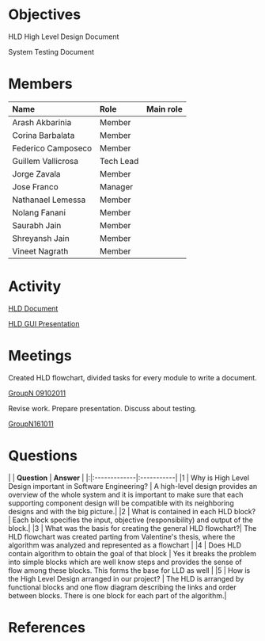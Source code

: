 

# Objectives #
HLD High Level Design Document

System Testing Document

# Members #
| **Name** | **Role** | **Main role** |
|:---------|:---------|:--------------|
| Arash Akbarinia | Member |  |
| Corina Barbalata | Member |  |
| Federico Camposeco | Member |  |
| Guillem Vallicrosa | Tech Lead |  |
| Jorge Zavala | Member |  |
| Jose Franco | Manager |  |
| Nathanael Lemessa | Member |  |
| Nolang Fanani | Member |  |
| Saurabh Jain | Member |  |
| Shreyansh Jain | Member |  |
| Vineet Nagrath | Member |  |

# Activity #
[HLD Document](https://docs.google.com/document/d/1p_EndZ4rBhuXVYaMsH-S7i-qev4gsfkis2Y6bclyyRk/edit?hl=en_US)

[HLD GUI Presentation](https://docs.google.com/viewer?a=v&pid=explorer&chrome=true&srcid=0B5di_0iaJKEVNzkyOGVmMWItNDkzYy00ZDYxLTkyNzgtZjA5MWI1NTJjMjgx&hl=en_US)

# Meetings #
Created HLD flowchart, divided tasks for every module to write a document.

[GroupN 09102011](https://docs.google.com/document/pub?id=1jaSCgxEFSU_mvQg72zk1wlrYzBnEEo06zpQRwipMDNA)

Revise work. Prepare presentation. Discuss about testing.

[GroupN161011](https://docs.google.com/document/d/1JcMZLQNKiJ-f76uvC62aPUNvjvAvW5GfbONV9Dk6kT8/edit?hl=en_US)

# Questions #
| | **Question** | **Answer** |
|:|:-------------|:-----------|
|1 | Why is High Level Design important in Software Engineering? | A high-level design provides an overview of the whole system and it is important to make sure that each supporting component design will be compatible with its neighboring designs and with the big picture.|
|2 | What is contained in each HLD block? | Each block specifies the input, objective (responsibility) and output of the block.|
|3 | What was the basis for creating the general HLD flowchart?| The HLD flowchart was created parting from Valentine's thesis, where the algorithm was analyzed and represented as a flowchart |
|4 | Does HLD contain algorithm to obtain the goal of that block | Yes it breaks the problem into simple blocks which are well know steps and provides the sense of flow among these blocks. This forms the base for LLD as well |
|5 | How is the High Level Design arranged in our project? | The HLD is arranged by functional blocks and one flow diagram describing the links and order between blocks. There is one block for each part of the algorithm.|


# References #